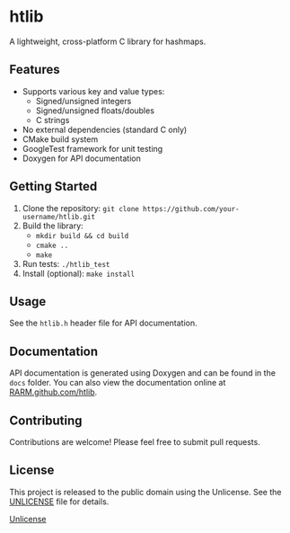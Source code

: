 # htlib

A lightweight, cross-platform C library for hashmaps.

## Features

*   Supports various key and value types:
    *   Signed/unsigned integers
    *   Signed/unsigned floats/doubles
    *   C strings
*   No external dependencies (standard C only)
*   CMake build system
*   GoogleTest framework for unit testing
*   Doxygen for API documentation

## Getting Started

1.  Clone the repository: `git clone https://github.com/your-username/htlib.git`
2.  Build the library:
    *   `mkdir build && cd build`
    *   `cmake ..`
    *   `make`
3.  Run tests: `./htlib_test`
4.  Install (optional): `make install`

## Usage

See the `htlib.h` header file for API documentation.

## Documentation

API documentation is generated using Doxygen and can be found in the `docs` folder. You can also view the documentation online at [RARM.github.com/htlib](https://RARM.github.com/htlib).

## Contributing

Contributions are welcome! Please feel free to submit pull requests.

## License

This project is released to the public domain using the Unlicense. See the [UNLICENSE](UNLICENSE) file for details. 

[Unlicense](https://unlicense.org/)